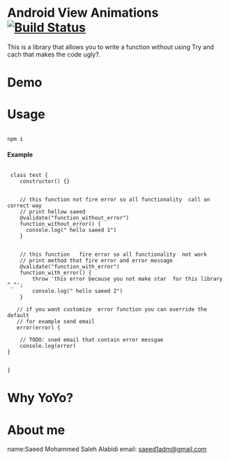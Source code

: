 

# Android View Animations [![Build Status](https://travis-ci.org/daimajia/AndroidViewAnimations.svg)](https://travis-ci.org/daimajia/AndroidViewAnimations)

  This is a library that allows you to write a function without using Try and cach that makes the code ugly?.

# Demo
 

# Usage


```NPM

npm i 

```



#### Example
```Example
 
 class test {
    constructor() {}


    // this function not fire error so all functionality  call on correct way
    // print hellow saeed 
    @validate("function_without_error")
    function_without_error() {
      console.log(" hello saeed 1")
    }


    // this function   fire error so all functionality  not work
    // print method that fire error and error message
    @validate("function_with_error")
    function_with_error() {
        throw 'this error because you not make star  for this library ^_^';
        console.log(" hello saeed 2")
    }

   // if you want customize  error function you can override the default 
   // for example send email
   error(error) {

    // TODO: sned email that contain error messgae 
    console.log(error)
}
 

}

```

# Why YoYo?

 
# About me

 name:Saeed Mohammed Saleh Alabidi
email: saeed1adm@gmail.com

 